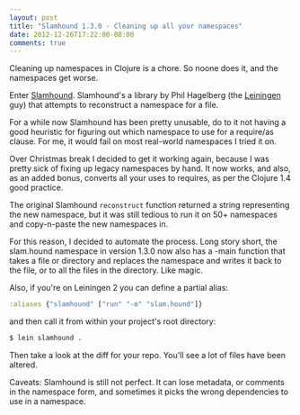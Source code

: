 ```yaml
---
layout: post
title: "Slamhound 1.3.0 - Cleaning up all your namespaces"
date: 2012-12-26T17:22:00-08:00
comments: true
---
```


Cleaning up namespaces in Clojure is a chore.  So noone does it, and the namespaces get worse.

Enter [Slamhound](https://github.com/technomancy/slamhound).  Slamhound's a library by Phil Hagelberg (the [Leiningen](http://leiningen.org/) guy) that attempts to reconstruct a namespace for a file.

For a while now Slamhound has been pretty unusable, do to it not having a good heuristic for figuring out which namespace to use for a require/as clause. For me, it would fail on most real-world namespaces I tried it on.

Over Christmas break I decided to get it working again, because I was pretty sick of fixing up legacy namespaces by hand.  It now works, and also, as an added bonus, converts all your uses to requires, as per the Clojure 1.4 good practice.

The original Slamhound `reconstruct` function returned a string representing the new namespace, but it was still tedious to run it on 50+ namespaces and copy-n-paste the new namespaces in.

For this reason, I decided to automate the process.  Long story short, the slam.hound namespace in version 1.3.0 now also has a -main function that takes a file or directory and replaces the namespace and writes it back to the file, or to all the files in the directory.  Like magic.

Also, if you're on Leiningen 2 you can define a partial alias:

``` clojure
:aliases {"slamhound" ["run" "-m" "slam.hound"]}
```

and then call it from within your project's root directory:

``` bash
$ lein slamhound . 
```

Then take a look at the diff for your repo.  You'll see a lot of files have been altered.

Caveats: Slamhound is still not perfect. It can lose metadata, or comments in the namespace form, and sometimes it picks the wrong dependencies to use in a namespace.
